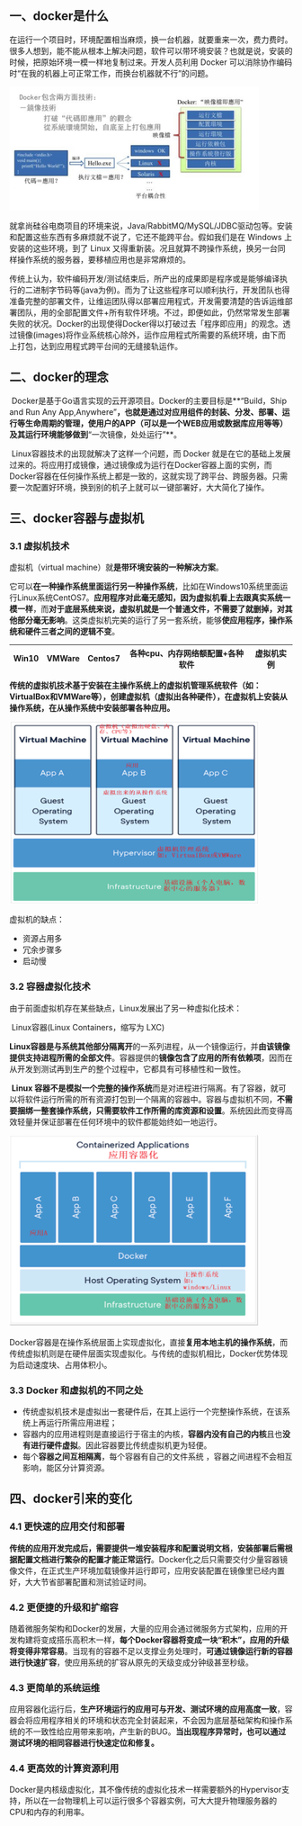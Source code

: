 ## 一、docker是什么

​	在运行一个项目时，环境配置相当麻烦，换一台机器，就要重来一次，费力费时。很多人想到，能不能从根本上解决问题，软件可以带环境安装？也就是说，安装的时候，把原始环境一模一样地复制过来。开发人员利用 Docker 可以消除协作编码时“在我的机器上可正常工作，而换台机器就不行”的问题。

![image-20230129191514759](01.docker介绍.assets/image-20230129191514759.png)

​	就拿尚硅谷电商项目的环境来说，Java/RabbitMQ/MySQL/JDBC驱动包等。安装和配置这些东西有多麻烦就不说了，它还不能跨平台。假如我们是在 Windows 上安装的这些环境，到了 Linux 又得重新装。况且就算不跨操作系统，换另一台同样操作系统的服务器，要移植应用也是非常麻烦的。

​	传统上认为，软件编码开发/测试结束后，所产出的成果即是程序或是能够编译执行的二进制字节码等(java为例)。而为了让这些程序可以顺利执行，开发团队也得准备完整的部署文件，让维运团队得以部署应用程式，开发需要清楚的告诉运维部署团队，用的全部配置文件+所有软件环境。不过，即便如此，仍然常常发生部署失败的状况。Docker的出现使得Docker得以打破过去「程序即应用」的观念。透过镜像(images)将作业系统核心除外，运作应用程式所需要的系统环境，由下而上打包，达到应用程式跨平台间的无缝接轨运作。

## 二、docker的理念

​	Docker是基于Go语言实现的云开源项目。Docker的主要目标是**“Build，Ship and Run Any App,Anywhere”**，也就是通过对应用组件的封装、分发、部署、运行等生命周期的管理，使用户的APP（可以是一个WEB应用或数据库应用等等）及其运行环境能够做到**“一次镜像，处处运行”**。

​	Linux容器技术的出现就解决了这样一个问题，而 Docker 就是在它的基础上发展过来的。将应用打成镜像，通过镜像成为运行在Docker容器上面的实例，而 Docker容器在任何操作系统上都是一致的，这就实现了跨平台、跨服务器。只需要一次配置好环境，换到别的机子上就可以一键部署好，大大简化了操作。

## 三、docker容器与虚拟机

### 3.1 虚拟机技术

虚拟机（virtual machine）就**是带环境安装的一种解决方案**。

​	它可以**在一种操作系统里面运行另一种操作系统**，比如在Windows10系统里面运行Linux系统CentOS7。**应用程序对此毫无感知，因为虚拟机看上去跟真实系统一模一样**，而**对于底层系统来说，虚拟机就是一个普通文件，不需要了就删掉，对其他部分毫无影响**。这类虚拟机完美的运行了另一套系统，能够**使应用程序，操作系统和硬件三者之间的逻辑不变**。 

| Win10 | VMWare | Centos7 | 各种cpu、内存网络额配置+各种软件 | 虚拟机实例 |
| ----- | ------ | ------- | -------------------------------- | ---------- |



​	**传统的虚拟机技术基于安装在主操作系统上的虚拟机管理系统软件（如：VirtualBox和VMWare等），创建虚拟机（虚拟出各种硬件），在虚拟机上安装从操作系统，在从操作系统中安装部署各种应用。**

![image-20230129192327284](01.docker介绍.assets/image-20230129192327284.png)

虚拟机的缺点：

- 资源占用多     
- 冗余步骤多     
- 启动慢

### 3.2  容器虚拟化技术

由于前面虚拟机存在某些缺点，Linux发展出了另一种虚拟化技术：

​	Linux容器(Linux Containers，缩写为 LXC)

​	**Linux容器是与系统其他部分隔离开**的一系列进程，从一个镜像运行，并**由该镜像提供支持进程所需的全部文件**。容器提供的**镜像包含了应用的所有依赖项**，因而在从开发到测试再到生产的整个过程中，它都具有可移植性和一致性。 

​	**Linux 容器不是模拟一个完整的操作系统**而是对进程进行隔离。有了容器，就可以将软件运行所需的所有资源打包到一个隔离的容器中。容器与虚拟机不同，**不需要捆绑一整套操作系统，只需要软件工作所需的库资源和设置**。系统因此而变得高效轻量并保证部署在任何环境中的软件都能始终如一地运行。

![image-20230129192633365](01.docker介绍.assets/image-20230129192633365.png)

​	Docker容器是在操作系统层面上实现虚拟化，直接**复用本地主机的操作系统**，而传统虚拟机则是在硬件层面实现虚拟化。与传统的虚拟机相比，Docker优势体现为启动速度块、占用体积小。

### 3.3 Docker 和虚拟机的不同之处

- 传统虚拟机技术是虚拟出一套硬件后，在其上运行一个完整操作系统，在该系统上再运行所需应用进程；
- 容器内的应用进程则是直接运行于宿主的内核，**容器内没有自己的内核**且也**没有进行硬件虚拟**。因此容器要比传统虚拟机更为轻便。
- 每个**容器之间互相隔离**，每个容器有自己的文件系统 ，容器之间进程不会相互影响，能区分计算资源。

## 四、docker引来的变化

### 4.1 更快速的应用交付和部署

​	**传统的应用开发完成后，需要提供一堆安装程序和配置说明文档**，**安装部署后需根据配置文档进行繁杂的配置才能正常运行**。Docker化之后只需要交付少量容器镜像文件，在正式生产环境加载镜像并运行即可，应用安装配置在镜像里已经内置好，大大节省部署配置和测试验证时间。

### 4.2 更便捷的升级和扩缩容

​	随着微服务架构和Docker的发展，大量的应用会通过微服务方式架构，应用的开发构建将变成搭乐高积木一样，**每个Docker容器将变成一块“积木”，应用的升级将变得非常容易**。当现有的容器不足以支撑业务处理时，**可通过镜像运行新的容器进行快速扩容**，使应用系统的扩容从原先的天级变成分钟级甚至秒级。

### 4.3 更简单的系统运维

​	应用容器化运行后，**生产环境运行的应用可与开发、测试环境的应用高度一致**，容器会将应用程序相关的环境和状态完全封装起来，不会因为底层基础架构和操作系统的不一致性给应用带来影响，产生新的BUG。**当出现程序异常时，也可以通过测试环境的相同容器进行快速定位和修复。**

### 4.4 更高效的计算资源利用

​	Docker是内核级虚拟化，其不像传统的虚拟化技术一样需要额外的Hypervisor支持，所以在一台物理机上可以运行很多个容器实例，可大大提升物理服务器的CPU和内存的利用率。